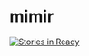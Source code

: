# mimir

[![Stories in Ready](https://badge.waffle.io/rustyhorde/mimir.png?label=ready&title=Ready)](http://waffle.io/rustyhorde/mimir)
